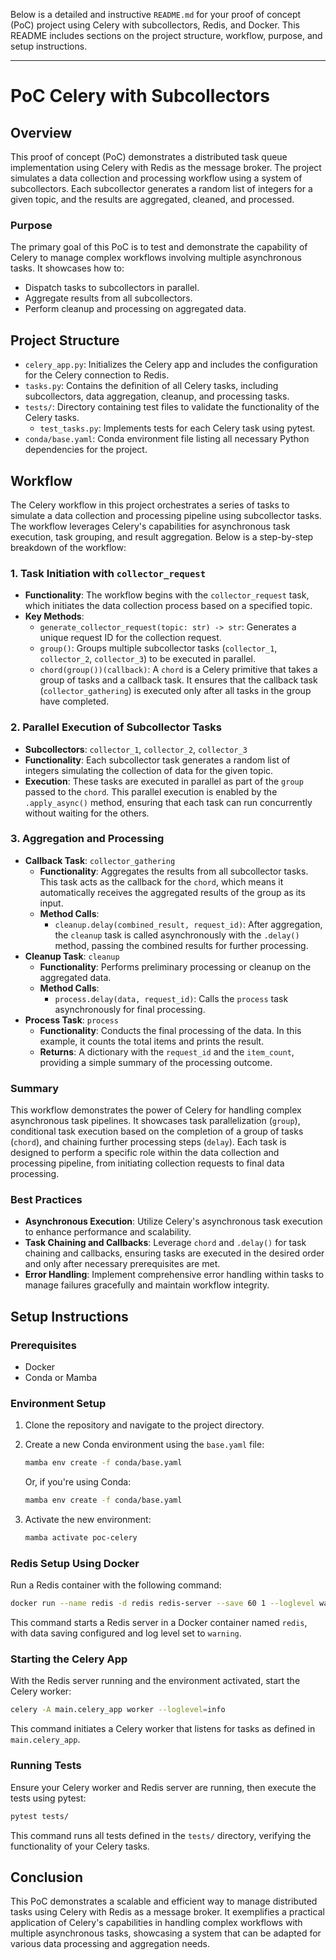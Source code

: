 Below is a detailed and instructive `README.md` for your proof of concept (PoC) project using Celery with subcollectors, Redis, and Docker. This README includes sections on the project structure, workflow, purpose, and setup instructions.

---

# PoC Celery with Subcollectors

## Overview

This proof of concept (PoC) demonstrates a distributed task queue implementation using Celery with Redis as the message broker. The project simulates a data collection and processing workflow using a system of subcollectors. Each subcollector generates a random list of integers for a given topic, and the results are aggregated, cleaned, and processed.

### Purpose

The primary goal of this PoC is to test and demonstrate the capability of Celery to manage complex workflows involving multiple asynchronous tasks. It showcases how to:

- Dispatch tasks to subcollectors in parallel.
- Aggregate results from all subcollectors.
- Perform cleanup and processing on aggregated data.

## Project Structure

- `celery_app.py`: Initializes the Celery app and includes the configuration for the Celery connection to Redis.
- `tasks.py`: Contains the definition of all Celery tasks, including subcollectors, data aggregation, cleanup, and processing tasks.
- `tests/`: Directory containing test files to validate the functionality of the Celery tasks.
  - `test_tasks.py`: Implements tests for each Celery task using pytest.
- `conda/base.yaml`: Conda environment file listing all necessary Python dependencies for the project.

## Workflow

The Celery workflow in this project orchestrates a series of tasks to simulate a data collection and processing pipeline using subcollector tasks. The workflow leverages Celery's capabilities for asynchronous task execution, task grouping, and result aggregation. Below is a step-by-step breakdown of the workflow:

### 1. Task Initiation with `collector_request`

- **Functionality**: The workflow begins with the `collector_request` task, which initiates the data collection process based on a specified topic.
- **Key Methods**:
  - `generate_collector_request(topic: str) -> str`: Generates a unique request ID for the collection request.
  - `group()`: Groups multiple subcollector tasks (`collector_1`, `collector_2`, `collector_3`) to be executed in parallel.
  - `chord(group())(callback)`: A `chord` is a Celery primitive that takes a group of tasks and a callback task. It ensures that the callback task (`collector_gathering`) is executed only after all tasks in the group have completed.

### 2. Parallel Execution of Subcollector Tasks

- **Subcollectors**: `collector_1`, `collector_2`, `collector_3`
- **Functionality**: Each subcollector task generates a random list of integers simulating the collection of data for the given topic.
- **Execution**: These tasks are executed in parallel as part of the `group` passed to the `chord`. This parallel execution is enabled by the `.apply_async()` method, ensuring that each task can run concurrently without waiting for the others.

### 3. Aggregation and Processing

- **Callback Task**: `collector_gathering`
  - **Functionality**: Aggregates the results from all subcollector tasks. This task acts as the callback for the `chord`, which means it automatically receives the aggregated results of the group as its input.
  - **Method Calls**:
    - `cleanup.delay(combined_result, request_id)`: After aggregation, the `cleanup` task is called asynchronously with the `.delay()` method, passing the combined results for further processing.
- **Cleanup Task**: `cleanup`
  - **Functionality**: Performs preliminary processing or cleanup on the aggregated data.
  - **Method Calls**:
    - `process.delay(data, request_id)`: Calls the `process` task asynchronously for final processing.
- **Process Task**: `process`
  - **Functionality**: Conducts the final processing of the data. In this example, it counts the total items and prints the result.
  - **Returns**: A dictionary with the `request_id` and the `item_count`, providing a simple summary of the processing outcome.

### Summary

This workflow demonstrates the power of Celery for handling complex asynchronous task pipelines. It showcases task parallelization (`group`), conditional task execution based on the completion of a group of tasks (`chord`), and chaining further processing steps (`delay`). Each task is designed to perform a specific role within the data collection and processing pipeline, from initiating collection requests to final data processing.

### Best Practices

- **Asynchronous Execution**: Utilize Celery's asynchronous task execution to enhance performance and scalability.
- **Task Chaining and Callbacks**: Leverage `chord` and `.delay()` for task chaining and callbacks, ensuring tasks are executed in the desired order and only after necessary prerequisites are met.
- **Error Handling**: Implement comprehensive error handling within tasks to manage failures gracefully and maintain workflow integrity.

## Setup Instructions

### Prerequisites

- Docker
- Conda or Mamba

### Environment Setup

1. Clone the repository and navigate to the project directory.

2. Create a new Conda environment using the `base.yaml` file:

   ```bash
   mamba env create -f conda/base.yaml
   ```

   Or, if you're using Conda:

   ```bash
   mamba env create -f conda/base.yaml
   ```

3. Activate the new environment:

   ```bash
   mamba activate poc-celery
   ```

### Redis Setup Using Docker

Run a Redis container with the following command:

```bash
docker run --name redis -d redis redis-server --save 60 1 --loglevel warning
```

This command starts a Redis server in a Docker container named `redis`, with data saving configured and log level set to `warning`.

### Starting the Celery App

With the Redis server running and the environment activated, start the Celery worker:

```bash
celery -A main.celery_app worker --loglevel=info
```

This command initiates a Celery worker that listens for tasks as defined in `main.celery_app`.

### Running Tests

Ensure your Celery worker and Redis server are running, then execute the tests using pytest:

```bash
pytest tests/
```

This command runs all tests defined in the `tests/` directory, verifying the functionality of your Celery tasks.

## Conclusion

This PoC demonstrates a scalable and efficient way to manage distributed tasks using Celery with Redis as a message broker. It exemplifies a practical application of Celery's capabilities in handling complex workflows with multiple asynchronous tasks, showcasing a system that can be adapted for various data processing and aggregation needs.

